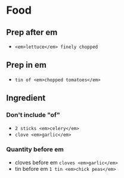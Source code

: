 # Food

## Prep after em
- `<em>lettuce</em> finely chopped`

## Prep in em
- `tin of <em>chopped tomatoes</em>`

## Ingredient

### Don't include "of"
- `2 sticks <em>celery</em>`
- `clove <em>garlic</em>`

### Quantity before em
- cloves before em `cloves <em>garlic</em>`
- tin before em `1 tin <em>chick peas</em>`
